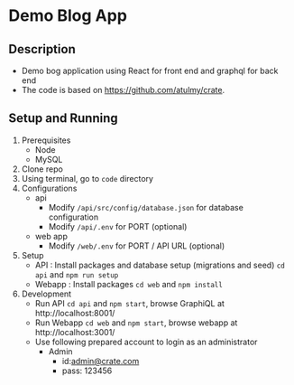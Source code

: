 
# Demo Blog App 

## Description
- Demo bog application using React for front end and graphql for back end 
- The code is based on https://github.com/atulmy/crate.  

## Setup and Running
1. Prerequisites
    - Node
    - MySQL
2. Clone repo
3. Using terminal, go to `code` directory
4. Configurations
    - api
        - Modify `/api/src/config/database.json` for database configuration
        - Modify `/api/.env` for PORT (optional)
    - web app
        - Modify `/web/.env` for PORT / API URL (optional)
5. Setup
    - API : Install packages and database setup (migrations and seed) `cd api` and `npm run setup`
    - Webapp : Install packages `cd web` and `npm install`
6. Development
    - Run API `cd api` and `npm start`, browse GraphiQL at http://localhost:8001/
    - Run Webapp `cd web` and `npm start`, browse webapp at http://localhost:3001/
    - Use following prepared account to login as an administrator
        - Admin
            - id:admin@crate.com
            - pass: 123456
